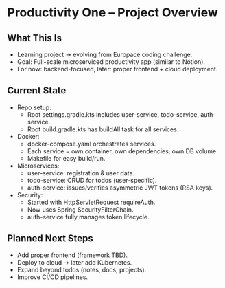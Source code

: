 # Productivity One – Project Overview
## What This Is
* Learning project → evolving from Europace coding challenge.
* Goal: Full-scale microserviced productivity app (similar to Notion).
* For now: backend-focused, later: proper frontend + cloud deployment.
## Current State
* Repo setup:
    * Root settings.gradle.kts includes user-service, todo-service, auth-service.
    * Root build.gradle.kts has buildAll task for all services.
* Docker:
    * docker-compose.yaml orchestrates services.
    * Each service = own container, own dependencies, own DB volume.
    * Makefile for easy build/run.
* Microservices:
    * user-service: registration & user data.
    * todo-service: CRUD for todos (user-specific).
    * auth-service: issues/verifies asymmetric JWT tokens (RSA keys).
* Security:
    * Started with HttpServletRequest requireAuth.
    * Now uses Spring SecurityFilterChain.
    * auth-service fully manages token lifecycle.
## Planned Next Steps
* Add proper frontend (framework TBD).
* Deploy to cloud → later add Kubernetes.
* Expand beyond todos (notes, docs, projects).
* Improve CI/CD pipelines.